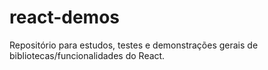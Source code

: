 # react-demos
Repositório para estudos, testes e demonstrações gerais de bibliotecas/funcionalidades do React.
